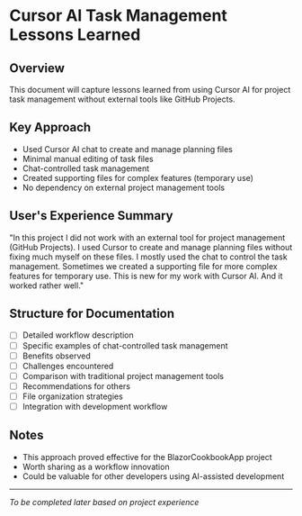 # Cursor AI Task Management Lessons Learned

## Overview
This document will capture lessons learned from using Cursor AI for project task management without external tools like GitHub Projects.

## Key Approach
- Used Cursor AI chat to create and manage planning files
- Minimal manual editing of task files
- Chat-controlled task management
- Created supporting files for complex features (temporary use)
- No dependency on external project management tools

## User's Experience Summary
"In this project I did not work with an external tool for project management (GitHub Projects). I used Cursor to create and manage planning files without fixing much myself on these files. I mostly used the chat to control the task management. Sometimes we created a supporting file for more complex features for temporary use. This is new for my work with Cursor AI. And it worked rather well."

## Structure for Documentation
- [ ] Detailed workflow description
- [ ] Specific examples of chat-controlled task management
- [ ] Benefits observed
- [ ] Challenges encountered
- [ ] Comparison with traditional project management tools
- [ ] Recommendations for others
- [ ] File organization strategies
- [ ] Integration with development workflow

## Notes
- This approach proved effective for the BlazorCookbookApp project
- Worth sharing as a workflow innovation
- Could be valuable for other developers using AI-assisted development

---

*To be completed later based on project experience* 
